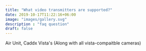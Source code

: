 ```yaml
---
title: "What video transmitters are supported?"
date: 2019-10-17T11:22:16+06:00
image: "images/gallery.svg"
description : "faq question"
draft: false
---
```



Air Unit, Caddx Vista's (Along with all vista-compaitble cameras)
